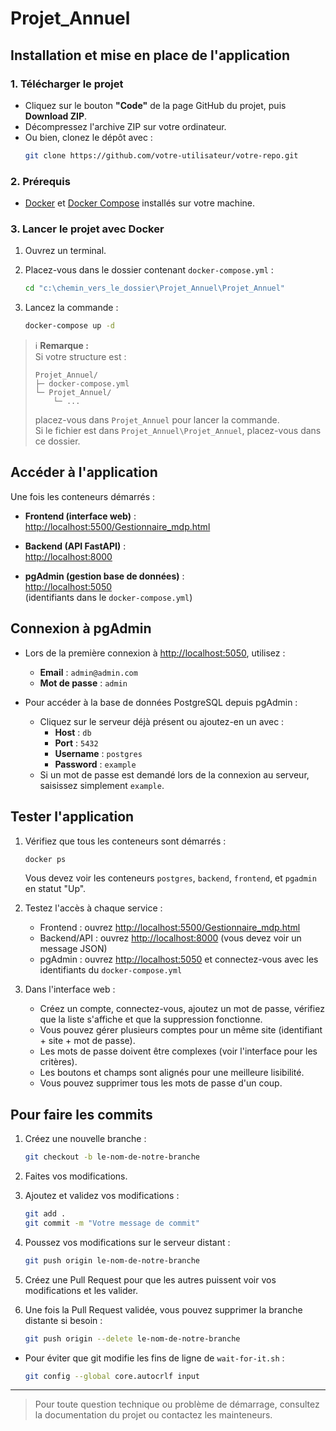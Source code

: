 # Projet_Annuel

## Installation et mise en place de l'application

### 1. Télécharger le projet

- Cliquez sur le bouton **"Code"** de la page GitHub du projet, puis **Download ZIP**.
- Décompressez l'archive ZIP sur votre ordinateur.
- Ou bien, clonez le dépôt avec :
  ```sh
  git clone https://github.com/votre-utilisateur/votre-repo.git
  ```

### 2. Prérequis

- [Docker](https://www.docker.com/products/docker-desktop) et [Docker Compose](https://docs.docker.com/compose/) installés sur votre machine.

### 3. Lancer le projet avec Docker

1. Ouvrez un terminal.
2. Placez-vous dans le dossier contenant `docker-compose.yml` :

   ```sh
   cd "c:\chemin_vers_le_dossier\Projet_Annuel\Projet_Annuel"
   ```

3. Lancez la commande :

   ```sh
   docker-compose up -d
   ```

> ℹ️ **Remarque :**  
> Si votre structure est :
> ```
> Projet_Annuel/
> ├─ docker-compose.yml
> └─ Projet_Annuel/
>     └─ ...
> ```
> placez-vous dans `Projet_Annuel` pour lancer la commande.  
> Si le fichier est dans `Projet_Annuel\Projet_Annuel`, placez-vous dans ce dossier.

## Accéder à l'application

Une fois les conteneurs démarrés :

- **Frontend (interface web)** :  
  [http://localhost:5500/Gestionnaire_mdp.html](http://localhost:5500/Gestionnaire_mdp.html)

- **Backend (API FastAPI)** :  
  [http://localhost:8000](http://localhost:8000)

- **pgAdmin (gestion base de données)** :  
  [http://localhost:5050](http://localhost:5050)  
  (identifiants dans le `docker-compose.yml`)

## Connexion à pgAdmin

- Lors de la première connexion à [http://localhost:5050](http://localhost:5050), utilisez :
  - **Email** : `admin@admin.com`
  - **Mot de passe** : `admin`

- Pour accéder à la base de données PostgreSQL depuis pgAdmin :
  - Cliquez sur le serveur déjà présent ou ajoutez-en un avec :
    - **Host** : `db`
    - **Port** : `5432`
    - **Username** : `postgres`
    - **Password** : `example`
  - Si un mot de passe est demandé lors de la connexion au serveur, saisissez simplement `example`.

## Tester l'application

1. Vérifiez que tous les conteneurs sont démarrés :
   ```sh
   docker ps
   ```
   Vous devez voir les conteneurs `postgres`, `backend`, `frontend`, et `pgadmin` en statut "Up".

2. Testez l'accès à chaque service :
   - Frontend : ouvrez [http://localhost:5500/Gestionnaire_mdp.html](http://localhost:5500/Gestionnaire_mdp.html)
   - Backend/API : ouvrez [http://localhost:8000](http://localhost:8000) (vous devez voir un message JSON)
   - pgAdmin : ouvrez [http://localhost:5050](http://localhost:5050) et connectez-vous avec les identifiants du `docker-compose.yml`

3. Dans l'interface web :
   - Créez un compte, connectez-vous, ajoutez un mot de passe, vérifiez que la liste s'affiche et que la suppression fonctionne.
   - Vous pouvez gérer plusieurs comptes pour un même site (identifiant + site + mot de passe).
   - Les mots de passe doivent être complexes (voir l'interface pour les critères).
   - Les boutons et champs sont alignés pour une meilleure lisibilité.
   - Vous pouvez supprimer tous les mots de passe d'un coup.

## Pour faire les commits

1. Créez une nouvelle branche :
   ```sh
   git checkout -b le-nom-de-notre-branche
   ```

2. Faites vos modifications.

3. Ajoutez et validez vos modifications :
   ```sh
   git add .
   git commit -m "Votre message de commit"
   ```

4. Poussez vos modifications sur le serveur distant :
   ```sh
   git push origin le-nom-de-notre-branche
   ```

5. Créez une Pull Request pour que les autres puissent voir vos modifications et les valider.

6. Une fois la Pull Request validée, vous pouvez supprimer la branche distante si besoin :
   ```sh
   git push origin --delete le-nom-de-notre-branche
   ```

- Pour éviter que git modifie les fins de ligne de `wait-for-it.sh` :
   ```sh
   git config --global core.autocrlf input
   ```

---

> Pour toute question technique ou problème de démarrage, consultez la documentation du projet ou contactez les mainteneurs.